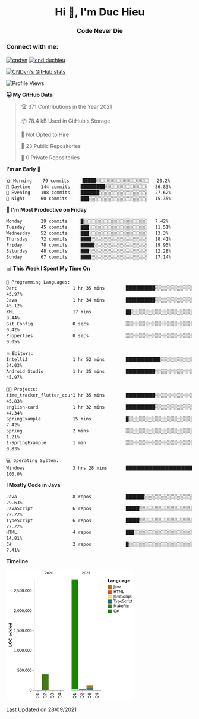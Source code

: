 <h1 align="center">Hi 👋, I'm Duc Hieu</h1>
<h3 align="center">Code Never Die</h3>

<h3 align="left">Connect with me:</h3>
<p align="left">
<a href="https://linkedin.com/in/cndvn" target="blank"><img align="center" src="https://img.shields.io/badge/LinkedIn-0077B5?style=for-the-badge&logo=linkedin&logoColor=white" alt="cndvn"/></a>
<a href="https://fb.com/cnd.duchieu" target="blank"><img align="center" src="https://img.shields.io/badge/Facebook-1877F2?style=for-the-badge&logo=facebook&logoColor=white" alt="cnd.duchieu"/></a>
</p>

[![CNDvn's GitHub stats](https://github-readme-stats.vercel.app/api?username=cndvn)](https://github.com/anuraghazra/github-readme-stats)

<!--START_SECTION:waka-->
![Profile Views](http://img.shields.io/badge/Profile%20Views-0-blue)

**🐱 My GitHub Data** 

> 🏆 371 Contributions in the Year 2021
 > 
> 📦 78.4 kB Used in GitHub's Storage 
 > 
> 🚫 Not Opted to Hire
 > 
> 📜 23 Public Repositories 
 > 
> 🔑 0 Private Repositories  
 > 
**I'm an Early 🐤** 

```text
🌞 Morning    79 commits     █████░░░░░░░░░░░░░░░░░░░░   20.2% 
🌆 Daytime    144 commits    █████████░░░░░░░░░░░░░░░░   36.83% 
🌃 Evening    108 commits    ███████░░░░░░░░░░░░░░░░░░   27.62% 
🌙 Night      60 commits     ███░░░░░░░░░░░░░░░░░░░░░░   15.35%

```
📅 **I'm Most Productive on Friday** 

```text
Monday       29 commits     █░░░░░░░░░░░░░░░░░░░░░░░░   7.42% 
Tuesday      45 commits     ███░░░░░░░░░░░░░░░░░░░░░░   11.51% 
Wednesday    52 commits     ███░░░░░░░░░░░░░░░░░░░░░░   13.3% 
Thursday     72 commits     ████░░░░░░░░░░░░░░░░░░░░░   18.41% 
Friday       78 commits     █████░░░░░░░░░░░░░░░░░░░░   19.95% 
Saturday     48 commits     ███░░░░░░░░░░░░░░░░░░░░░░   12.28% 
Sunday       67 commits     ████░░░░░░░░░░░░░░░░░░░░░   17.14%

```


📊 **This Week I Spent My Time On** 

```text
💬 Programming Languages: 
Dart                     1 hr 35 mins        ███████████░░░░░░░░░░░░░░   45.97% 
Java                     1 hr 34 mins        ███████████░░░░░░░░░░░░░░   45.12% 
XML                      17 mins             ██░░░░░░░░░░░░░░░░░░░░░░░   8.44% 
Git Config               0 secs              ░░░░░░░░░░░░░░░░░░░░░░░░░   0.42% 
Properties               0 secs              ░░░░░░░░░░░░░░░░░░░░░░░░░   0.05%

🔥 Editors: 
IntelliJ                 1 hr 52 mins        █████████████░░░░░░░░░░░░   54.03% 
Android Studio           1 hr 35 mins        ███████████░░░░░░░░░░░░░░   45.97%

🐱‍💻 Projects: 
time_tracker_flutter_cour1 hr 35 mins        ███████████░░░░░░░░░░░░░░   45.83% 
english-card             1 hr 32 mins        ███████████░░░░░░░░░░░░░░   44.34% 
SpringExample            15 mins             █░░░░░░░░░░░░░░░░░░░░░░░░   7.42% 
Spring                   2 mins              ░░░░░░░░░░░░░░░░░░░░░░░░░   1.21% 
1-SpringExample          1 min               ░░░░░░░░░░░░░░░░░░░░░░░░░   0.83%

💻 Operating System: 
Windows                  3 hrs 28 mins       █████████████████████████   100.0%

```

**I Mostly Code in Java** 

```text
Java                     8 repos             ███████░░░░░░░░░░░░░░░░░░   29.63% 
JavaScript               6 repos             █████░░░░░░░░░░░░░░░░░░░░   22.22% 
TypeScript               6 repos             █████░░░░░░░░░░░░░░░░░░░░   22.22% 
HTML                     4 repos             ███░░░░░░░░░░░░░░░░░░░░░░   14.81% 
C#                       2 repos             █░░░░░░░░░░░░░░░░░░░░░░░░   7.41%

```


**Timeline**

![Chart not found](https://raw.githubusercontent.com/CNDvn/CNDvn/main/charts/bar_graph.png) 


 Last Updated on 28/09/2021
<!--END_SECTION:waka-->
